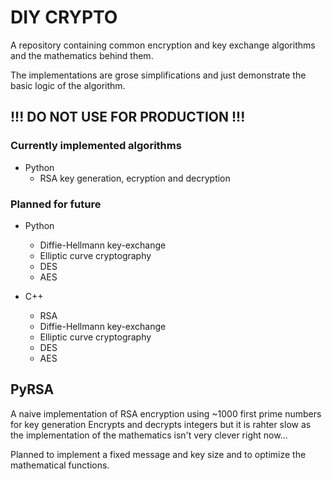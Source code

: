 # DIY CRYPTO

A repository containing common encryption and key exchange algorithms and the mathematics behind them.

The implementations are grose simplifications and just demonstrate the basic logic of the algorithm.

## !!! DO NOT USE FOR PRODUCTION !!!

### Currently implemented algorithms
- Python
    - RSA key generation, ecryption and decryption

### Planned for future
- Python
    - Diffie-Hellmann key-exchange
    - Elliptic curve cryptography
    - DES
    - AES

- C++
    - RSA
    - Diffie-Hellmann key-exchange
    - Elliptic curve cryptography
    - DES
    - AES

## PyRSA

A naive implementation of RSA encryption using ~1000 first prime numbers for key generation
Encrypts and decrypts integers but it is rahter slow as the implementation of the mathematics isn't very clever right now...

Planned to implement a fixed message and key size and to optimize the mathematical functions.
